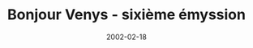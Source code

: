 ---
title: Bonjour Venys - sixième émyssion
authors: [Ayllewere Nopantyes]
date: 2002-02-18
defectueux: true
---